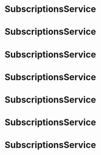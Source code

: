 # SubscriptionsService
# SubscriptionsService
# SubscriptionsService
# SubscriptionsService
# SubscriptionsService
# SubscriptionsService
# SubscriptionsService
